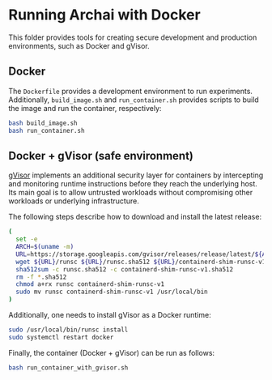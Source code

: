 # Running Archai with Docker

This folder provides tools for creating secure development and production environments, such as Docker and gVisor.

## Docker

The `Dockerfile` provides a development environment to run experiments. Additionally, `build_image.sh` and `run_container.sh` provides scripts to build the image and run the container, respectively:

```bash
bash build_image.sh
bash run_container.sh
```

## Docker + gVisor (safe environment)

[gVisor](https://gvisor.dev) implements an additional security layer for containers by intercepting and monitoring runtime instructions before they reach the underlying host. Its main goal is to allow untrusted workloads without compromising other workloads or underlying infrastructure.

The following steps describe how to download and install the latest release:

```bash
(
  set -e
  ARCH=$(uname -m)
  URL=https://storage.googleapis.com/gvisor/releases/release/latest/${ARCH}
  wget ${URL}/runsc ${URL}/runsc.sha512 ${URL}/containerd-shim-runsc-v1 ${URL}/containerd-shim-runsc-v1.sha512
  sha512sum -c runsc.sha512 -c containerd-shim-runsc-v1.sha512
  rm -f *.sha512
  chmod a+rx runsc containerd-shim-runsc-v1
  sudo mv runsc containerd-shim-runsc-v1 /usr/local/bin
)
```

Additionally, one needs to install gVisor as a Docker runtime:

```bash
sudo /usr/local/bin/runsc install
sudo systemctl restart docker
```

Finally, the container (Docker + gVisor) can be run as follows:

```bash
bash run_container_with_gvisor.sh
```